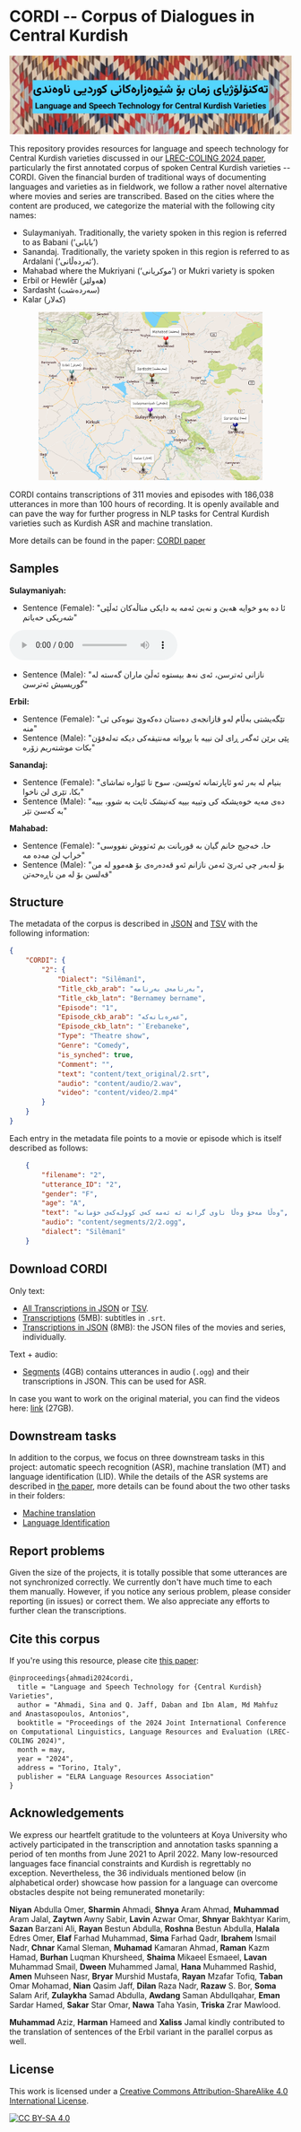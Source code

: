 # CORDI -- Corpus of Dialogues in Central Kurdish

<p align="center">
  <img src="CORDI.jpeg" alt="CORDI">
</p>


This repository provides resources for language and speech technology for Central Kurdish varieties discussed in our [LREC-COLING 2024 paper](https://sinaahmadi.github.io/docs/articles/ahmadi2024cordi.pdf), particularly the first annotated corpus of spoken Central Kurdish varieties -- CORDI. Given the financial burden of traditional ways of documenting languages and varieties as in fieldwork, we follow a rather novel alternative where movies and series are transcribed. Based on the cities where the content are produced, we categorize the material with the following city names:

- Sulaymaniyah. Traditionally, the variety spoken in this region is referred to as Babani (‘بابانی’)
- Sanandaj. Traditionally, the variety spoken in this region is referred to as Ardalani (‘ئەردەڵانی’).
- Mahabad where the Mukriyani (‘موکریانی’) or Mukri variety is spoken
- Erbil or Hewlêr (هەولێر)
- Sardasht (سەردەشت)
- Kalar (کەلار)


<p align="center">
  <img width="400" height="300" src="CORDI_epicenters.png" alt="CORDI epicenters">
</p>

CORDI contains transcriptions of 311 movies and episodes with 186,038 utterances in more than 100 hours of recording. It is openly available and can pave the way for further progress in NLP tasks for Central Kurdish varieties such as Kurdish ASR and machine translation.

More details can be found in the paper:
[CORDI paper](https://sinaahmadi.github.io/docs/articles/ahmadi2024cordi.pdf)

## Samples


**Sulaymaniyah:**

- Sentence (Female): "ئا دە بەو خوایە هەبێ و نەبێ ئەمە بە دایکی مناڵەکان ئەڵێی شەریکی حەیاتم"

<audio controls autoplay>
  <source src="https://github.com/sinaahmadi/CORDI/raw/main/samples/Suli_F.ogg" type="audio/ogg">
  <source src="https://github.com/sinaahmadi/CORDI/raw/main/samples/Suli_F.mp4" type="audio/mpeg">
</audio>

- Sentence (Male): "نازانی ئەترسن، ئەی نەھ بیستوە ئەڵێ ماران گەستە لە گوریسیش ئەترسێ"

**Erbil:**

- Sentence (Female): "تێگەیشتی بەڵام لەو قازانجەی دەستان دەکەوێ نیوەکی ئی منە"
- Sentence (Male): "پێی برێن ئەگەر ڕای لێ نییە با بڕواتە مەنتیقەکی دیکە تەلەفۆن بکات موشتەریم زۆرە"

**Sanandaj:**

- Sentence (Female): "بنیام لە بەر ئەو ئاپارتمانە ئەوێسێ، سوح تا ئێوارە تماشای بکا، تێری لێ ناخوا"
- Sentence (Male): "دەی مەیه خوەیشکه کی وتییه بییه کەنیشک ئایت بە شوو، بییه بە کەسێ تێر"

**Mahabad:**

- Sentence (Female): "حا، خەجیج خانم گیان بە قوربانت بم ئەتووش نفووسی خراپ لێ مەدە مە"
- Sentence (Male): "بۆ لەبەر چی ئەرێ ئەمن نازانم ئەو قەدەرەی بۆ هەموو لە من قەلسن بۆ لە من ناڕەحەتن"



## Structure
The metadata of the corpus is described in [JSON](metadata.json) and [TSV](metadata.tsv) with the following information:

```json
{
    "CORDI": {
        "2": {
            "Dialect": "Silêmanî",
            "Title_ckb_arab": "بەرنامەی بەرنامە",
            "Title_ckb_latn": "Bernamey bername",
            "Episode": "1",
            "Episode_ckb_arab": "عەرەبانەکە",
            "Episode_ckb_latn": "`Erebaneke",
            "Type": "Theatre show",
            "Genre": "Comedy",
            "is_synched": true,
            "Comment": "",
            "text": "content/text_original/2.srt",
            "audio": "content/audio/2.wav",
            "video": "content/video/2.mp4"
        }
    }
}
```

Each entry in the metadata file points to a movie or episode which is itself described as follows:

```json
    {
        "filename": "2",
        "utterance_ID": "2",
        "gender": "F",
        "age": "A",
        "text": "وەڵا مەخۆ وەڵا ناوی گرانە ئە ئەمە کەی کوولەکەی خۆمانە",
        "audio": "content/segments/2/2.ogg",
        "dialect": "Silêmanî"
    }
```

## Download CORDI
Only text: 

- [All Transcriptions in JSON](content/CORDI_merged.json) or [TSV](content/CORDI_merged.tsv).
- [Transcriptions](https://drive.google.com/file/d/1giQbsc3t1kE6nI6HNtW7_hi5BEKFgfJp/view?usp=sharing) (5MB): subtitles in `.srt`.
- [Transcriptions in JSON](content/CORDI_text_json.zip) (8MB): the JSON files of the movies and series, individually.

Text + audio:

- [Segments](https://drive.google.com/file/d/1LKSZas4ckFoMDajTjxDIL5BrjLm_6B7J/view?usp=sharing) (4GB) contains utterances in audio (`.ogg`) and their transcriptions in JSON. This can be used for ASR. 

In case you want to work on the original material, you can find the videos here: [link](https://drive.google.com/file/d/1zKw91ogEFbDtQUVjUfzioAt7ZEY3W3JL/view?usp=sharing) (27GB). 

## Downstream tasks

In addition to the corpus, we focus on three downstream tasks in this project: automatic speech recognition (ASR), machine translation (MT) and language identification (LID). While the details of the ASR systems are described in [the paper](https://sinaahmadi.github.io/docs/articles/ahmadi2024cordi.pdf), more details can be found about the two other tasks in their folders: 

- [Machine translation](MT)
- [Language Identification](LID)

## Report problems
Given the size of the projects, it is totally possible that some utterances are not synchronized correctly. We currently don't have much time to each them manually. However, if you notice any serious problem, please consider reporting (in issues) or correct them. We also appreciate any efforts to further clean the transcriptions. 

## Cite this corpus
If you're using this resource, please cite [this paper](https://sinaahmadi.github.io/docs/articles/ahmadi2024cordi.pdf): 

```
@inproceedings{ahmadi2024cordi,
  title = "Language and Speech Technology for {Central Kurdish} Varieties",
  author = "Ahmadi, Sina and Q. Jaff, Daban and Ibn Alam, Md Mahfuz and Anastasopoulos, Antonios",
  booktitle = "Proceedings of the 2024 Joint International Conference on Computational Linguistics, Language Resources and Evaluation (LREC-COLING 2024)",
  month = may,
  year = "2024",
  address = "Torino, Italy",
  publisher = "ELRA Language Resources Association"
}
```

## Acknowledgements
We express our heartfelt gratitude to the volunteers at Koya University who actively participated in the transcription and annotation tasks spanning a period of ten months from June 2021 to April 2022. Many low-resourced languages face financial constraints and Kurdish is regrettably no exception. Nevertheless, the 36 individuals mentioned below (in alphabetical order) showcase how passion for a language can overcome obstacles despite not being remunerated monetarily:

**Niyan** Abdulla Omer, **Sharmin** Ahmadi, **Shnya** Aram Ahmad, **Muhammad** Aram Jalal, **Zaytwn** Awny Sabir, **Lavin** Azwar Omar, **Shnyar** Bakhtyar Karim, **Sazan** Barzani Ali, **Rayan** Bestun Abdulla, **Roshna** Bestun Abdulla, **Halala** Edres Omer, **Elaf** Farhad Muhammad, **Sima** Farhad Qadr, **Ibrahem** Ismail Nadr, **Chnar** Kamal Sleman, **Muhamad** Kamaran Ahmad, **Raman** Kazm Hamad, **Burhan** Luqman Khursheed, **Shaima** Mikaeel Esmaeel, **Lavan** Muhammad Smail, **Dween** Muhammed Jamal, **Hana** Muhammed Rashid, **Amen** Muhseen Nasr, **Bryar** Murshid Mustafa, **Rayan** Mzafar Tofiq, **Taban** Omar Mohamad, **Nian** Qasim Jaff, **Dilan** Raza Nadr, **Razaw** S. Bor, **Soma** Salam Arif, **Zulaykha** Samad Abdulla, **Awdang** Saman Abdullqahar, **Eman** Sardar Hamed, **Sakar** Star Omar, **Nawa** Taha Yasin, **Triska** Zrar Mawlood. 

**Muhammad** Aziz, **Harman** Hameed and  **Xaliss** Jamal kindly contributed to the translation of sentences of the Erbil variant in the parallel corpus as well.

## License

This work is licensed under a
[Creative Commons Attribution-ShareAlike 4.0 International License][cc-by-sa].

[![CC BY-SA 4.0][cc-by-sa-image]][cc-by-sa]

[cc-by-sa]: http://creativecommons.org/licenses/by-sa/4.0/
[cc-by-sa-image]: https://licensebuttons.net/l/by-sa/4.0/88x31.png